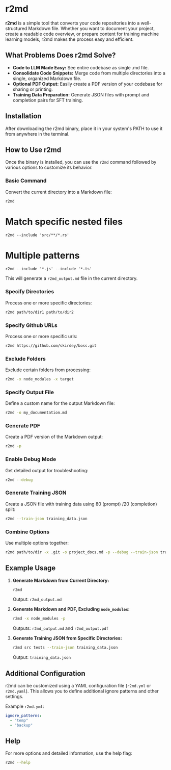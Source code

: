 # r2md

**r2md** is a simple tool that converts your code repositories into a well-structured Markdown file. Whether you want to document your project, create a readable code overview, or prepare content for training machine learning models, r2md makes the process easy and efficient.

## What Problems Does r2md Solve?

- **Code to LLM Made Easy:** See entire codebase as single .md file. 
- **Consolidate Code Snippets:** Merge code from multiple directories into a single, organized Markdown file.
- **Optional PDF Output:** Easily create a PDF version of your codebase for sharing or printing.
- **Training Data Preparation:** Generate JSON files with prompt and completion pairs for SFT training.

## Installation

After downloading the r2md binary, place it in your system's PATH to use it from anywhere in the terminal.

## How to Use r2md

Once the binary is installed, you can use the `r2md` command followed by various options to customize its behavior.

### Basic Command

Convert the current directory into a Markdown file:

```bash
r2md
```

# Match specific nested files
```
r2md --include 'src/**/*.rs'
```

# Multiple patterns
```
r2md --include '*.js' --include '*.ts'
```

This will generate a `r2md_output.md` file in the current directory.

### Specify Directories

Process one or more specific directories:

```bash
r2md path/to/dir1 path/to/dir2
```

### Specify Github URLs

Process one or more specific urls:

```bash
r2md https://github.com/skirdey/boss.git
```

### Exclude Folders

Exclude certain folders from processing:

```bash
r2md -x node_modules -x target
```

### Specify Output File

Define a custom name for the output Markdown file:

```bash
r2md -o my_documentation.md
```

### Generate PDF

Create a PDF version of the Markdown output:

```bash
r2md -p
```

### Enable Debug Mode

Get detailed output for troubleshooting:

```bash
r2md --debug
```

### Generate Training JSON

Create a JSON file with training data using 80 (prompt) /20 (completion) split:

```bash
r2md --train-json training_data.json
```

### Combine Options

Use multiple options together:

```bash
r2md path/to/dir -x .git -o project_docs.md -p --debug --train-json training.json
```

## Example Usage

1. **Generate Markdown from Current Directory:**

   ```bash
   r2md
   ```

   Output: `r2md_output.md`

2. **Generate Markdown and PDF, Excluding `node_modules`:**

   ```bash
   r2md -x node_modules -p
   ```

   Outputs: `r2md_output.md` and `r2md_output.pdf`

3. **Generate Training JSON from Specific Directories:**

   ```bash
   r2md src tests --train-json training_data.json
   ```

   Output: `training_data.json`

## Additional Configuration

r2md can be customized using a YAML configuration file (`r2md.yml` or `r2md.yaml`). This allows you to define additional ignore patterns and other settings.

Example `r2md.yml`:

```yaml
ignore_patterns:
  - "temp"
  - "backup"
```

## Help

For more options and detailed information, use the help flag:

```bash
r2md --help
```
